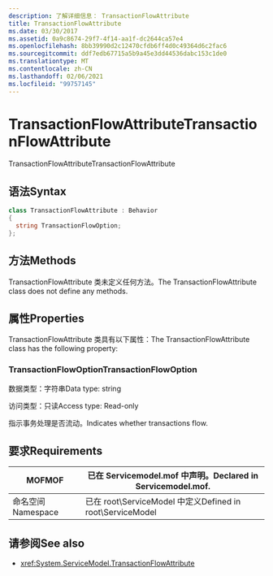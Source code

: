```yaml
---
description: 了解详细信息： TransactionFlowAttribute
title: TransactionFlowAttribute
ms.date: 03/30/2017
ms.assetid: 0a9c8674-29f7-4f14-aa1f-dc2644ca57e4
ms.openlocfilehash: 8bb39990d2c12470cfdb6ff4d0c49364d6c2fac6
ms.sourcegitcommit: ddf7edb67715a5b9a45e3dd44536dabc153c1de0
ms.translationtype: MT
ms.contentlocale: zh-CN
ms.lasthandoff: 02/06/2021
ms.locfileid: "99757145"
---
```

# <a name="transactionflowattribute"></a><span data-ttu-id="0be56-103">TransactionFlowAttribute</span><span class="sxs-lookup"><span data-stu-id="0be56-103">TransactionFlowAttribute</span></span>

<span data-ttu-id="0be56-104">TransactionFlowAttribute</span><span class="sxs-lookup"><span data-stu-id="0be56-104">TransactionFlowAttribute</span></span>  
  
## <a name="syntax"></a><span data-ttu-id="0be56-105">语法</span><span class="sxs-lookup"><span data-stu-id="0be56-105">Syntax</span></span>  
  
```csharp
class TransactionFlowAttribute : Behavior  
{  
  string TransactionFlowOption;  
};  
```  
  
## <a name="methods"></a><span data-ttu-id="0be56-106">方法</span><span class="sxs-lookup"><span data-stu-id="0be56-106">Methods</span></span>  

 <span data-ttu-id="0be56-107">TransactionFlowAttribute 类未定义任何方法。</span><span class="sxs-lookup"><span data-stu-id="0be56-107">The TransactionFlowAttribute class does not define any methods.</span></span>  
  
## <a name="properties"></a><span data-ttu-id="0be56-108">属性</span><span class="sxs-lookup"><span data-stu-id="0be56-108">Properties</span></span>  

 <span data-ttu-id="0be56-109">TransactionFlowAttribute 类具有以下属性：</span><span class="sxs-lookup"><span data-stu-id="0be56-109">The TransactionFlowAttribute class has the following property:</span></span>  
  
### <a name="transactionflowoption"></a><span data-ttu-id="0be56-110">TransactionFlowOption</span><span class="sxs-lookup"><span data-stu-id="0be56-110">TransactionFlowOption</span></span>  

 <span data-ttu-id="0be56-111">数据类型：字符串</span><span class="sxs-lookup"><span data-stu-id="0be56-111">Data type: string</span></span>  
  
 <span data-ttu-id="0be56-112">访问类型：只读</span><span class="sxs-lookup"><span data-stu-id="0be56-112">Access type: Read-only</span></span>  
  
 <span data-ttu-id="0be56-113">指示事务处理是否流动。</span><span class="sxs-lookup"><span data-stu-id="0be56-113">Indicates whether transactions flow.</span></span>  
  
## <a name="requirements"></a><span data-ttu-id="0be56-114">要求</span><span class="sxs-lookup"><span data-stu-id="0be56-114">Requirements</span></span>  
  
|<span data-ttu-id="0be56-115">MOF</span><span class="sxs-lookup"><span data-stu-id="0be56-115">MOF</span></span>|<span data-ttu-id="0be56-116">已在 Servicemodel.mof 中声明。</span><span class="sxs-lookup"><span data-stu-id="0be56-116">Declared in Servicemodel.mof.</span></span>|  
|---------|-----------------------------------|  
|<span data-ttu-id="0be56-117">命名空间</span><span class="sxs-lookup"><span data-stu-id="0be56-117">Namespace</span></span>|<span data-ttu-id="0be56-118">已在 root\ServiceModel 中定义</span><span class="sxs-lookup"><span data-stu-id="0be56-118">Defined in root\ServiceModel</span></span>|  
  
## <a name="see-also"></a><span data-ttu-id="0be56-119">请参阅</span><span class="sxs-lookup"><span data-stu-id="0be56-119">See also</span></span>

- <xref:System.ServiceModel.TransactionFlowAttribute>
